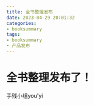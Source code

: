 ```yaml
---
title: 全书整理发布
date: 2023-04-29 20:01:32
categories: 
- booksummary
tags:
- booksummary
- 产品发布
---
```

# 全书整理发布了！
手残小组you'yi
